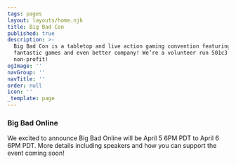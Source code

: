 ```yaml
---
tags: pages
layout: layouts/home.njk
title: Big Bad Con
published: true
description: >-
  Big Bad Con is a tabletop and live action gaming convention featuring
  fantastic games and even better company! We’re a volunteer run 501c3
  non-profit!
ogImage: ''
navGroup: ''
navTitle: ''
order: null
icon: ''
_template: page
---
```


### Big Bad Online

We excited to announce Big Bad Online will be April 5 6PM PDT to April 6 6PM PDT. More details including speakers and how you can support the event coming soon!

<!--### Big Bad Con is complete!

Thank you all for your incredible support. Stay tuned for information about Big Bad Online and Big Bad Con in 2024.

## Big Bad Con 2023

Dates: September 28 - October 1

**Hyatt Regency San Francisco Airport**\
1333 Old Bayshore Hwy\
Burlingame, CA 94010

Event submissions, Games on Demand, and volunteer signs ups are open now! Badges are available through our crowdfunding starting June 6, 2023!

[Follow the Campaign](https://www.backerkit.com/call_to_action/79ab90a4-9eed-4b37-a417-01692df6f57c/landing){.icon-calendar-clock}


Big Bad Con is a tabletop gaming convention focused on supporting gamers from marginalized backgrounds and nurturing a space to grow the gaming community by hosting a convention that is as physically, socially, and financially accessible as possible.

-->
